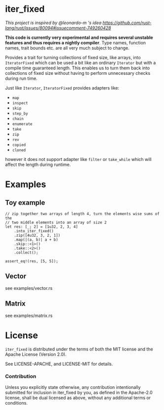 # iter_fixed

*This project is inspired by @leonardo-m 's idea https://github.com/rust-lang/rust/issues/80094#issuecomment-749260428*

**This code is currently very experimental and requires several unstable features and thus requires a nightly compiler**. Type names, function names, trait
bounds etc. are all very much subject to change.

Provides a trait for turning collections of fixed size, like arrays, into `IteratorFixed` which can be used a bit
like an ordinary `Iterator` but with a compile time guaranteed length. This enables us to turn them back into collections
of fixed size without having to perform unnecessary checks during run time.

Just like `Iterator`, `IteratorFixed` provides adapters like:

* `map`
* `inspect`
* `skip`
* `step_by`
* `chain`
* `enumerate`
* `take`
* `zip`
* `rev`
* `copied`
* `cloned`

however it does not support adapter like `filter` or `take_while` which will affect the length during runtime.

# Examples

## Toy example

```
// zip together two arrays of length 4, turn the elements wise sums of the
// two middle elements into an array of size 2
let res: [_; 2] = [1u32, 2, 3, 4]
    .into_iter_fixed()
    .zip([4u32, 3, 2, 1])
    .map(|(a, b)| a + b)
    .skip::<1>()
    .take::<2>()
    .collect();

assert_eq!(res, [5, 5]);
```

## Vector
see examples/vector.rs

## Matrix

see examples/matrix.rs

# License
`iter_fixed` is distributed under the terms of both the MIT license and
the Apache License (Version 2.0).

See LICENSE-APACHE, and LICENSE-MIT for details.

### Contribution
Unless you explicitly state otherwise, any contribution intentionally submitted for inclusion in iter_fixed by you, as defined in the Apache-2.0 license, shall be dual licensed as above, without any additional terms or conditions.

